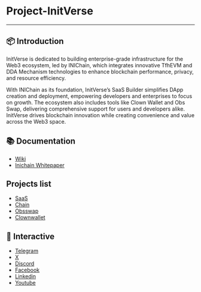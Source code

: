 # Project-InitVerse
---

## 📦 Introduction
InitVerse is dedicated to building enterprise-grade infrastructure for the Web3 ecosystem, led by INIChain, which integrates innovative TfhEVM and DDA Mechanism technologies to enhance blockchain performance, privacy, and resource efficiency.

With INIChain as its foundation, InitVerse’s SaaS Builder simplifies DApp creation and deployment, empowering developers and enterprises to focus on growth. The ecosystem also includes tools like Clown Wallet and Obs Swap, delivering comprehensive support for users and developers alike. InitVerse drives blockchain innovation while creating convenience and value across the Web3 space.

## 📚 Documentation
- [Wiki](https://inichain.gitbook.io/initverseinichain)
- [Inichain Whitepaper](https://resource.inichain.com/whitepaper.pdf)

## Projects list
- [SaaS](https://initverse.org)
- [Chain](https://inichain.com)
- [Obsswap](https://test.obsswap.org)
- [Clownwallet](https://www.clownwallet.com)

## 📨 Interactive
- [Telegram](https://t.me/InitVerseWeb3)
- [ X ](https://x.com/InitVerse)
- [ Discord ](https://discord.com/invite/InitVerse)
- [ Facebook ](https://www.facebook.com/people/InitVerse/61552239852292/?mibextid=LQQJ4d)
- [ Linkedin ]( https://www.linkedin.com/company/initverse)
- [ Youtube ]( https://www.youtube.com/@InitVerse)

